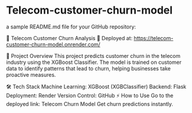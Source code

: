# Telecom-customer-churn-model
 a sample README.md file for your GitHub repository:

📌 Telecom Customer Churn Analysis
🚀 Deployed at: https://telecom-customer-churn-model.onrender.com/

📖 Project Overview
This project predicts customer churn in the telecom industry using the XGBoost Classifier. The model is trained on customer data to identify patterns that lead to churn, helping businesses take proactive measures.

🛠 Tech Stack
Machine Learning: XGBoost (XGBClassifier)
Backend: Flask
Deployment: Render
Version Control: GitHub
⚡ How to Use
Go to the deployed link: Telecom Churn Model
Get churn predictions instantly.
